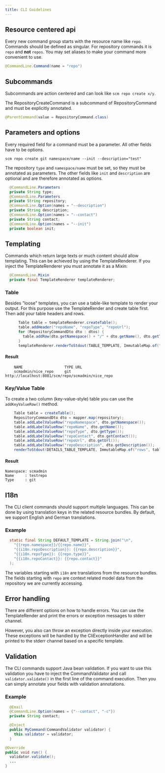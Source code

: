 ```yaml
---
title: CLI Guidelines
---
```


## Resource centered api
Every new command group starts with the resource name like `repo`.
Commands should be defined as singular. For repository commands it is `repo` and **not** `repos`.
You may set aliases to make your command more convenient to use.

```java
@CommandLine.Command(name = "repo")
```

## Subcommands
Subcommands are action centered and can look like `scm repo create x/y`. 

The RepositoryCreateCommand is a subcommand of RepositoryCommand and must be explicitly annotated.
```java
@ParentCommand(value = RepositoryCommand.class)
```

## Parameters and options
Every required field for a command must be a parameter. All other fields have to be options.

`scm repo create git namespace/name --init --description="test"`

The repository `type` and `namespace/name` must be set, so they must be annotated as parameters. 
The other fields like `init` and `description` are optional and are therefore annotated as options.
```java
  @CommandLine.Parameters
  private String type;
  @CommandLine.Parameters
  private String repository;
  @CommandLine.Option(names = "--description")
  private String description;
  @CommandLine.Option(names = "--contact")
  private String contact;
  @CommandLine.Option(names = "--init")
  private boolean init;
```

## Templating
Commands which return large texts or much content should allow templating. 
This can be achieved by using the TemplateRenderer.
If you inject the TemplateRenderer you must annotate it as a Mixin:
```java
  @CommandLine.Mixin
  private final TemplateRenderer templateRenderer;
```

### Table
Besides "loose" templates, you can use a table-like template to render your output. 
For this purpose use the TemplateRender and create table first. 
Then add your table headers and rows. 

```java
      Table table = templateRenderer.createTable();
      table.addHeader("repoName", "repoType", "repoUrl");
      for (RepositoryCommandDto dto : dtos) {
        table.addRow(dto.getNamespace() + "/" + dto.getName(), dto.getType(), dto.getUrl());
      }
      templateRenderer.renderToStdout(TABLE_TEMPLATE, ImmutableMap.of("rows", table, "repos", dtos));
```

#### Result
```shell
    NAME                   TYPE URL 
    scmadmin/nice_repo     git  http://localhost:8081/scm/repo/scmadmin/nice_repo    
```

### Key/Value Table
To create a two column (key-value-style) table you can use the `addKeyValueRow()` method.

```java
    Table table = createTable();
    RepositoryCommandDto dto = mapper.map(repository);
    table.addLabelValueRow("repoNamespace", dto.getNamespace());
    table.addLabelValueRow("repoName", dto.getName());
    table.addLabelValueRow("repoType", dto.getType());
    table.addLabelValueRow("repoContact", dto.getContact());
    table.addLabelValueRow("repoUrl", dto.getUrl());
    table.addLabelValueRow("repoDescription", dto.getDescription());
    renderToStdout(DETAILS_TABLE_TEMPLATE, ImmutableMap.of("rows", table, "repo", dto));
```

#### Result

```shell
Namespace: scmadmin                                        
Name     : testrepo                                        
Type     : git     
```

## I18n
The CLI client commands should support multiple languages. 
This can be done by using translation keys in the related resource bundles. 
By default, we support English and German translations.

### Example
```java
  static final String DEFAULT_TEMPLATE = String.join("\n",
    "{{repo.namespace}}/{{repo.name}}",
    "{{i18n.repoDescription}}: {{repo.description}}",
    "{{i18n.repoType}}: {{repo.type}}",
    "{{i18n.repoContact}}: {{repo.contact}}"
  );
```

The variables starting with `i18n` are translations from the resource bundles. 
The fields starting with `repo` are context related model data from the repository we are currently accessing.

## Error handling
There are different options on how to handle errors. 
You can use the TemplateRender and print the errors or exception messages to stderr channel.

However, you also can throw an exception directly inside your execution. 
These exceptions will be handled by the CliExceptionHandler and will be printed to the stderr channel based on a specific template.

## Validation
The CLI commands support Java bean validation. 
If you want to use this validation you have to inject the CommandValidator and call `validator.validate()` in the first line of the command execution.
Then you can simply annotate your fields with validation annotations.

### Example
```java
  @Email
  @CommandLine.Option(names = {"--contact", "-c"})
  private String contact;
```

```java
  @Inject
  public MyCommand(CommandValidator validator) {
    this.validator = validator;
  }

@Override
public void run() {
  validator.validate();
  ...
}
